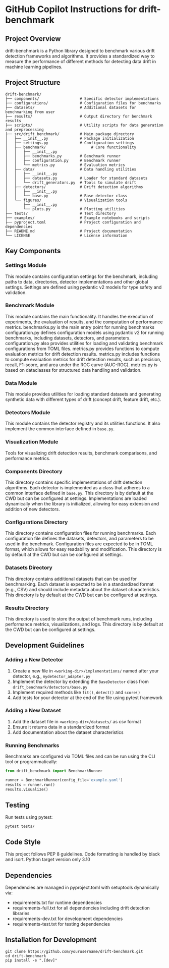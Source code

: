 # GitHub Copilot Instructions for drift-benchmark

## Project Overview

drift-benchmark is a Python library designed to benchmark various drift detection frameworks and algorithms.
It provides a standardized way to measure the performance of different methods for detecting data drift in machine learning pipelines.

## Project Structure

```
drift-benchmark/
├── components/                  # Specific detector implementations
├── configurations/              # Configuration files for benchmarks
├── datasets/                    # Additional datasets for benchmarking from user
├── results/                     # Output directory for benchmark results
├── scripts/                     # Utility scripts for data generation and preprocessing
├── src/drift_benchmark/         # Main package directory
│   ├── __init__.py              # Package initialization
│   ├── settings.py              # Configuration settings
│   ├── benchmark/                    # Core functionality
│   │   ├── __init__.py
│   │   ├── benchmarks.py        # Benchmark runner
│   │   ├── configuration.py     # Benchmark runner
│   │   └── metrics.py           # Evaluation metrics
│   ├── data/                    # Data handling utilities
│   │   ├── __init__.py
│   │   ├── datasets.py          # Loader for standard datasets
│   │   └── drift_generators.py  # Tools to simulate drift
│   ├── detectors/               # Drift detection algorithms
│   │   ├── __init__.py
│   │   └── base.py              # Base detector class
│   └── figures/                 # Visualization tools
│       ├── __init__.py
│       └── plots.py             # Plotting utilities
├── tests/                       # Test directory
├── examples/                    # Example notebooks and scripts
├── pyproject.toml               # Project configuration and dependencies
├── README.md                    # Project documentation
└── LICENSE                      # License information
```

## Key Components

### Settings Module

This module contains configuration settings for the benchmark, including paths to data, directories, detector implementations and other global settings.
Settings are defined using pydantic v2 models for type safety and validation.

### Benchmark Module

This module contains the main functionality. It handles the execution of experiments, the evaluation of results, and the computation of performance metrics.
benchmarks.py is the main entry point for running benchmarks
configuration.py defines configuration models using pydantic v2 for running benchmarks, including datasets, detectors, and parameters.
configuration.py also provides utilities for loading and validating benchmark configurations from TOML files.
metrics.py provides functions to compute evaluation metrics for drift detection results.
metrics.py includes functions to compute evaluation metrics for drift detection results, such as precision, recall, F1-score, and area under the ROC curve (AUC-ROC).
metrics.py is based on dataclasses for structured data handling and validation.

### Data Module

This module provides utilities for loading standard datasets and generating synthetic data with different types of drift (concept drift, feature drift, etc.).

### Detectors Module

This module contains the detector registry and its utilities functions. It also implement the common interface defined in `base.py`.

### Visualization Module

Tools for visualizing drift detection results, benchmark comparisons, and performance metrics.

### Components Directory

This directory contains specific implementations of drift detection algorithms. Each detector is implemented as a class that adheres to a common interface defined in `base.py`.
This directory is by default at the CWD but can be configured at settings.
Implementations are loaded dynamically when the library is initialized, allowing for easy extension and addition of new detectors.

### Configurations Directory

This directory contains configuration files for running benchmarks.
Each configuration file defines the datasets, detectors, and parameters to be used in the benchmark.
Configuration files are expected to be in TOML format, which allows for easy readability and modification.
This directory is by default at the CWD but can be configured at settings.

### Datasets Directory

This directory contains additional datasets that can be used for benchmarking.
Each dataset is expected to be in a standardized format (e.g., CSV) and should include metadata about the dataset characteristics.
This directory is by default at the CWD but can be configured at settings.

### Results Directory

This directory is used to store the output of benchmark runs, including performance metrics, visualizations, and logs.
This directory is by default at the CWD but can be configured at settings.

## Development Guidelines

### Adding a New Detector

1. Create a new file in `<working-dir>/implementations/` named after your detector, e.g., `mydetector_adapter.py`
2. Implement the detector by extending the `BaseDetector` class from `drift_benchmark/detectors/base.py`
3. Implement required methods like `fit()`, `detect()` and `score()`
4. Add tests for your detector at the end of the file using pytest framework

### Adding a New Dataset

1. Add the dataset file in `<working-dir>/datasets/` as csv format
2. Ensure it returns data in a standardized format
3. Add documentation about the dataset characteristics

### Running Benchmarks

Benchmarks are configured via TOML files and can be run using the CLI tool or programmatically:

```python
from drift_benchmark import BenchmarkRunner

runner = BenchmarkRunner(config_file='example.yaml')
results = runner.run()
results.visualize()
```

## Testing

Run tests using pytest:

```
pytest tests/
```

## Code Style

This project follows PEP 8 guidelines. Code formatting is handled by black and isort.
Python target version only 3.10

## Dependencies

Dependencies are managed in pyproject.toml with setuptools dynamically via:

- requirements.txt for runtime dependencies
- requirements-full.txt for all dependencies including drift detection libraries
- requirements-dev.txt for development dependencies
- requirements-test.txt for testing dependencies

## Installation for Development

```
git clone https://github.com/yourusername/drift-benchmark.git
cd drift-benchmark
pip install -e ".[dev]"
```
